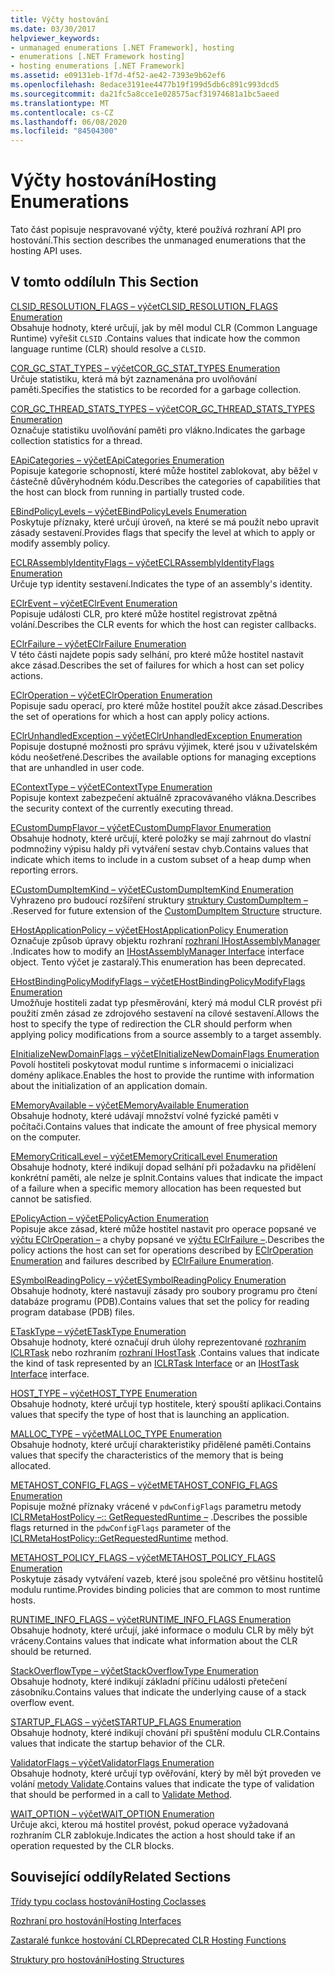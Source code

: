 ```yaml
---
title: Výčty hostování
ms.date: 03/30/2017
helpviewer_keywords:
- unmanaged enumerations [.NET Framework], hosting
- enumerations [.NET Framework hosting]
- hosting enumerations [.NET Framework]
ms.assetid: e09131eb-1f7d-4f52-ae42-7393e9b62ef6
ms.openlocfilehash: 8edace3191ee4477b19f199d5db6c891c993dcd5
ms.sourcegitcommit: da21fc5a8cce1e028575acf31974681a1bc5aeed
ms.translationtype: MT
ms.contentlocale: cs-CZ
ms.lasthandoff: 06/08/2020
ms.locfileid: "84504300"
---
```

# <a name="hosting-enumerations"></a><span data-ttu-id="fb088-102">Výčty hostování</span><span class="sxs-lookup"><span data-stu-id="fb088-102">Hosting Enumerations</span></span>
<span data-ttu-id="fb088-103">Tato část popisuje nespravované výčty, které používá rozhraní API pro hostování.</span><span class="sxs-lookup"><span data-stu-id="fb088-103">This section describes the unmanaged enumerations that the hosting API uses.</span></span>  
  
## <a name="in-this-section"></a><span data-ttu-id="fb088-104">V tomto oddílu</span><span class="sxs-lookup"><span data-stu-id="fb088-104">In This Section</span></span>  
 [<span data-ttu-id="fb088-105">CLSID_RESOLUTION_FLAGS – výčet</span><span class="sxs-lookup"><span data-stu-id="fb088-105">CLSID_RESOLUTION_FLAGS Enumeration</span></span>](clsid-resolution-flags-enumeration.md)  
 <span data-ttu-id="fb088-106">Obsahuje hodnoty, které určují, jak by měl modul CLR (Common Language Runtime) vyřešit `CLSID` .</span><span class="sxs-lookup"><span data-stu-id="fb088-106">Contains values that indicate how the common language runtime (CLR) should resolve a `CLSID`.</span></span>  
  
 [<span data-ttu-id="fb088-107">COR_GC_STAT_TYPES – výčet</span><span class="sxs-lookup"><span data-stu-id="fb088-107">COR_GC_STAT_TYPES Enumeration</span></span>](cor-gc-stat-types-enumeration.md)  
 <span data-ttu-id="fb088-108">Určuje statistiku, která má být zaznamenána pro uvolňování paměti.</span><span class="sxs-lookup"><span data-stu-id="fb088-108">Specifies the statistics to be recorded for a garbage collection.</span></span>  
  
 [<span data-ttu-id="fb088-109">COR_GC_THREAD_STATS_TYPES – výčet</span><span class="sxs-lookup"><span data-stu-id="fb088-109">COR_GC_THREAD_STATS_TYPES Enumeration</span></span>](cor-gc-thread-stats-types-enumeration.md)  
 <span data-ttu-id="fb088-110">Označuje statistiku uvolňování paměti pro vlákno.</span><span class="sxs-lookup"><span data-stu-id="fb088-110">Indicates the garbage collection statistics for a thread.</span></span>  
  
 [<span data-ttu-id="fb088-111">EApiCategories – výčet</span><span class="sxs-lookup"><span data-stu-id="fb088-111">EApiCategories Enumeration</span></span>](eapicategories-enumeration.md)  
 <span data-ttu-id="fb088-112">Popisuje kategorie schopností, které může hostitel zablokovat, aby běžel v částečně důvěryhodném kódu.</span><span class="sxs-lookup"><span data-stu-id="fb088-112">Describes the categories of capabilities that the host can block from running in partially trusted code.</span></span>  
  
 [<span data-ttu-id="fb088-113">EBindPolicyLevels – výčet</span><span class="sxs-lookup"><span data-stu-id="fb088-113">EBindPolicyLevels Enumeration</span></span>](ebindpolicylevels-enumeration.md)  
 <span data-ttu-id="fb088-114">Poskytuje příznaky, které určují úroveň, na které se má použít nebo upravit zásady sestavení.</span><span class="sxs-lookup"><span data-stu-id="fb088-114">Provides flags that specify the level at which to apply or modify assembly policy.</span></span>  
  
 [<span data-ttu-id="fb088-115">ECLRAssemblyIdentityFlags – výčet</span><span class="sxs-lookup"><span data-stu-id="fb088-115">ECLRAssemblyIdentityFlags Enumeration</span></span>](eclrassemblyidentityflags-enumeration.md)  
 <span data-ttu-id="fb088-116">Určuje typ identity sestavení.</span><span class="sxs-lookup"><span data-stu-id="fb088-116">Indicates the type of an assembly's identity.</span></span>  
  
 [<span data-ttu-id="fb088-117">EClrEvent – výčet</span><span class="sxs-lookup"><span data-stu-id="fb088-117">EClrEvent Enumeration</span></span>](eclrevent-enumeration.md)  
 <span data-ttu-id="fb088-118">Popisuje události CLR, pro které může hostitel registrovat zpětná volání.</span><span class="sxs-lookup"><span data-stu-id="fb088-118">Describes the CLR events for which the host can register callbacks.</span></span>  
  
 [<span data-ttu-id="fb088-119">EClrFailure – výčet</span><span class="sxs-lookup"><span data-stu-id="fb088-119">EClrFailure Enumeration</span></span>](eclrfailure-enumeration.md)  
 <span data-ttu-id="fb088-120">V této části najdete popis sady selhání, pro které může hostitel nastavit akce zásad.</span><span class="sxs-lookup"><span data-stu-id="fb088-120">Describes the set of failures for which a host can set policy actions.</span></span>  
  
 [<span data-ttu-id="fb088-121">EClrOperation – výčet</span><span class="sxs-lookup"><span data-stu-id="fb088-121">EClrOperation Enumeration</span></span>](eclroperation-enumeration.md)  
 <span data-ttu-id="fb088-122">Popisuje sadu operací, pro které může hostitel použít akce zásad.</span><span class="sxs-lookup"><span data-stu-id="fb088-122">Describes the set of operations for which a host can apply policy actions.</span></span>  
  
 [<span data-ttu-id="fb088-123">EClrUnhandledException – výčet</span><span class="sxs-lookup"><span data-stu-id="fb088-123">EClrUnhandledException Enumeration</span></span>](eclrunhandledexception-enumeration.md)  
 <span data-ttu-id="fb088-124">Popisuje dostupné možnosti pro správu výjimek, které jsou v uživatelském kódu neošetřené.</span><span class="sxs-lookup"><span data-stu-id="fb088-124">Describes the available options for managing exceptions that are unhandled in user code.</span></span>  
  
 [<span data-ttu-id="fb088-125">EContextType – výčet</span><span class="sxs-lookup"><span data-stu-id="fb088-125">EContextType Enumeration</span></span>](econtexttype-enumeration.md)  
 <span data-ttu-id="fb088-126">Popisuje kontext zabezpečení aktuálně zpracovávaného vlákna.</span><span class="sxs-lookup"><span data-stu-id="fb088-126">Describes the security context of the currently executing thread.</span></span>  
  
 [<span data-ttu-id="fb088-127">ECustomDumpFlavor – výčet</span><span class="sxs-lookup"><span data-stu-id="fb088-127">ECustomDumpFlavor Enumeration</span></span>](ecustomdumpflavor-enumeration.md)  
 <span data-ttu-id="fb088-128">Obsahuje hodnoty, které určují, které položky se mají zahrnout do vlastní podmnožiny výpisu haldy při vytváření sestav chyb.</span><span class="sxs-lookup"><span data-stu-id="fb088-128">Contains values that indicate which items to include in a custom subset of a heap dump when reporting errors.</span></span>  
  
 [<span data-ttu-id="fb088-129">ECustomDumpItemKind – výčet</span><span class="sxs-lookup"><span data-stu-id="fb088-129">ECustomDumpItemKind Enumeration</span></span>](ecustomdumpitemkind-enumeration.md)  
 <span data-ttu-id="fb088-130">Vyhrazeno pro budoucí rozšíření struktury [struktury CustomDumpItem –](customdumpitem-structure.md) .</span><span class="sxs-lookup"><span data-stu-id="fb088-130">Reserved for future extension of the [CustomDumpItem Structure](customdumpitem-structure.md) structure.</span></span>  
  
 [<span data-ttu-id="fb088-131">EHostApplicationPolicy – výčet</span><span class="sxs-lookup"><span data-stu-id="fb088-131">EHostApplicationPolicy Enumeration</span></span>](ehostapplicationpolicy-enumeration.md)  
 <span data-ttu-id="fb088-132">Označuje způsob úpravy objektu rozhraní [rozhraní IHostAssemblyManager](ihostassemblymanager-interface.md) .</span><span class="sxs-lookup"><span data-stu-id="fb088-132">Indicates how to modify an [IHostAssemblyManager Interface](ihostassemblymanager-interface.md) interface object.</span></span> <span data-ttu-id="fb088-133">Tento výčet je zastaralý.</span><span class="sxs-lookup"><span data-stu-id="fb088-133">This enumeration has been deprecated.</span></span>  
  
 [<span data-ttu-id="fb088-134">EHostBindingPolicyModifyFlags – výčet</span><span class="sxs-lookup"><span data-stu-id="fb088-134">EHostBindingPolicyModifyFlags Enumeration</span></span>](ehostbindingpolicymodifyflags-enumeration.md)  
 <span data-ttu-id="fb088-135">Umožňuje hostiteli zadat typ přesměrování, který má modul CLR provést při použití změn zásad ze zdrojového sestavení na cílové sestavení.</span><span class="sxs-lookup"><span data-stu-id="fb088-135">Allows the host to specify the type of redirection the CLR should perform when applying policy modifications from a source assembly to a target assembly.</span></span>  
  
 [<span data-ttu-id="fb088-136">EInitializeNewDomainFlags – výčet</span><span class="sxs-lookup"><span data-stu-id="fb088-136">EInitializeNewDomainFlags Enumeration</span></span>](einitializenewdomainflags-enumeration.md)  
 <span data-ttu-id="fb088-137">Povolí hostiteli poskytovat modul runtime s informacemi o inicializaci domény aplikace.</span><span class="sxs-lookup"><span data-stu-id="fb088-137">Enables the host to provide the runtime with information about the initialization of an application domain.</span></span>  
  
 [<span data-ttu-id="fb088-138">EMemoryAvailable – výčet</span><span class="sxs-lookup"><span data-stu-id="fb088-138">EMemoryAvailable Enumeration</span></span>](ememoryavailable-enumeration.md)  
 <span data-ttu-id="fb088-139">Obsahuje hodnoty, které udávají množství volné fyzické paměti v počítači.</span><span class="sxs-lookup"><span data-stu-id="fb088-139">Contains values that indicate the amount of free physical memory on the computer.</span></span>  
  
 [<span data-ttu-id="fb088-140">EMemoryCriticalLevel – výčet</span><span class="sxs-lookup"><span data-stu-id="fb088-140">EMemoryCriticalLevel Enumeration</span></span>](ememorycriticallevel-enumeration.md)  
 <span data-ttu-id="fb088-141">Obsahuje hodnoty, které indikují dopad selhání při požadavku na přidělení konkrétní paměti, ale nelze je splnit.</span><span class="sxs-lookup"><span data-stu-id="fb088-141">Contains values that indicate the impact of a failure when a specific memory allocation has been requested but cannot be satisfied.</span></span>  
  
 [<span data-ttu-id="fb088-142">EPolicyAction – výčet</span><span class="sxs-lookup"><span data-stu-id="fb088-142">EPolicyAction Enumeration</span></span>](epolicyaction-enumeration.md)  
 <span data-ttu-id="fb088-143">Popisuje akce zásad, které může hostitel nastavit pro operace popsané ve [výčtu EClrOperation –](eclroperation-enumeration.md) a chyby popsané ve [výčtu EClrFailure –](eclrfailure-enumeration.md).</span><span class="sxs-lookup"><span data-stu-id="fb088-143">Describes the policy actions the host can set for operations described by [EClrOperation Enumeration](eclroperation-enumeration.md) and failures described by [EClrFailure Enumeration](eclrfailure-enumeration.md).</span></span>  
  
 [<span data-ttu-id="fb088-144">ESymbolReadingPolicy – výčet</span><span class="sxs-lookup"><span data-stu-id="fb088-144">ESymbolReadingPolicy Enumeration</span></span>](esymbolreadingpolicy-enumeration.md)  
 <span data-ttu-id="fb088-145">Obsahuje hodnoty, které nastavují zásady pro soubory programu pro čtení databáze programu (PDB).</span><span class="sxs-lookup"><span data-stu-id="fb088-145">Contains values that set the policy for reading program database (PDB) files.</span></span>  
  
 [<span data-ttu-id="fb088-146">ETaskType – výčet</span><span class="sxs-lookup"><span data-stu-id="fb088-146">ETaskType Enumeration</span></span>](etasktype-enumeration.md)  
 <span data-ttu-id="fb088-147">Obsahuje hodnoty, které označují druh úlohy reprezentované [rozhraním ICLRTask](iclrtask-interface.md) nebo rozhraním [rozhraní IHostTask](ihosttask-interface.md) .</span><span class="sxs-lookup"><span data-stu-id="fb088-147">Contains values that indicate the kind of task represented by an [ICLRTask Interface](iclrtask-interface.md) or an [IHostTask Interface](ihosttask-interface.md) interface.</span></span>  
  
 [<span data-ttu-id="fb088-148">HOST_TYPE – výčet</span><span class="sxs-lookup"><span data-stu-id="fb088-148">HOST_TYPE Enumeration</span></span>](host-type-enumeration.md)  
 <span data-ttu-id="fb088-149">Obsahuje hodnoty, které určují typ hostitele, který spouští aplikaci.</span><span class="sxs-lookup"><span data-stu-id="fb088-149">Contains values that specify the type of host that is launching an application.</span></span>  
  
 [<span data-ttu-id="fb088-150">MALLOC_TYPE – výčet</span><span class="sxs-lookup"><span data-stu-id="fb088-150">MALLOC_TYPE Enumeration</span></span>](malloc-type-enumeration.md)  
 <span data-ttu-id="fb088-151">Obsahuje hodnoty, které určují charakteristiky přidělené paměti.</span><span class="sxs-lookup"><span data-stu-id="fb088-151">Contains values that specify the characteristics of the memory that is being allocated.</span></span>  
  
 [<span data-ttu-id="fb088-152">METAHOST_CONFIG_FLAGS – výčet</span><span class="sxs-lookup"><span data-stu-id="fb088-152">METAHOST_CONFIG_FLAGS Enumeration</span></span>](metahost-config-flags-enumeration.md)  
 <span data-ttu-id="fb088-153">Popisuje možné příznaky vrácené v `pdwConfigFlags` parametru metody [ICLRMetaHostPolicy –:: GetRequestedRuntime –](iclrmetahostpolicy-getrequestedruntime-method.md) .</span><span class="sxs-lookup"><span data-stu-id="fb088-153">Describes the possible flags returned in the `pdwConfigFlags` parameter of the [ICLRMetaHostPolicy::GetRequestedRuntime](iclrmetahostpolicy-getrequestedruntime-method.md) method.</span></span>  
  
 [<span data-ttu-id="fb088-154">METAHOST_POLICY_FLAGS – výčet</span><span class="sxs-lookup"><span data-stu-id="fb088-154">METAHOST_POLICY_FLAGS Enumeration</span></span>](metahost-policy-flags-enumeration.md)  
 <span data-ttu-id="fb088-155">Poskytuje zásady vytváření vazeb, které jsou společné pro většinu hostitelů modulu runtime.</span><span class="sxs-lookup"><span data-stu-id="fb088-155">Provides binding policies that are common to most runtime hosts.</span></span>  
  
 [<span data-ttu-id="fb088-156">RUNTIME_INFO_FLAGS – výčet</span><span class="sxs-lookup"><span data-stu-id="fb088-156">RUNTIME_INFO_FLAGS Enumeration</span></span>](runtime-info-flags-enumeration.md)  
 <span data-ttu-id="fb088-157">Obsahuje hodnoty, které určují, jaké informace o modulu CLR by měly být vráceny.</span><span class="sxs-lookup"><span data-stu-id="fb088-157">Contains values that indicate what information about the CLR should be returned.</span></span>  
  
 [<span data-ttu-id="fb088-158">StackOverflowType – výčet</span><span class="sxs-lookup"><span data-stu-id="fb088-158">StackOverflowType Enumeration</span></span>](stackoverflowtype-enumeration.md)  
 <span data-ttu-id="fb088-159">Obsahuje hodnoty, které indikují základní příčinu události přetečení zásobníku.</span><span class="sxs-lookup"><span data-stu-id="fb088-159">Contains values that indicate the underlying cause of a stack overflow event.</span></span>  
  
 [<span data-ttu-id="fb088-160">STARTUP_FLAGS – výčet</span><span class="sxs-lookup"><span data-stu-id="fb088-160">STARTUP_FLAGS Enumeration</span></span>](startup-flags-enumeration.md)  
 <span data-ttu-id="fb088-161">Obsahuje hodnoty, které indikují chování při spuštění modulu CLR.</span><span class="sxs-lookup"><span data-stu-id="fb088-161">Contains values that indicate the startup behavior of the CLR.</span></span>  
  
 [<span data-ttu-id="fb088-162">ValidatorFlags – výčet</span><span class="sxs-lookup"><span data-stu-id="fb088-162">ValidatorFlags Enumeration</span></span>](validatorflags-enumeration.md)  
 <span data-ttu-id="fb088-163">Obsahuje hodnoty, které určují typ ověřování, který by měl být proveden ve volání [metody Validate](iclrvalidator-validate-method.md).</span><span class="sxs-lookup"><span data-stu-id="fb088-163">Contains values that indicate the type of validation that should be performed in a call to [Validate Method](iclrvalidator-validate-method.md).</span></span>  
  
 [<span data-ttu-id="fb088-164">WAIT_OPTION – výčet</span><span class="sxs-lookup"><span data-stu-id="fb088-164">WAIT_OPTION Enumeration</span></span>](wait-option-enumeration.md)  
 <span data-ttu-id="fb088-165">Určuje akci, kterou má hostitel provést, pokud operace vyžadovaná rozhraním CLR zablokuje.</span><span class="sxs-lookup"><span data-stu-id="fb088-165">Indicates the action a host should take if an operation requested by the CLR blocks.</span></span>  
  
## <a name="related-sections"></a><span data-ttu-id="fb088-166">Související oddíly</span><span class="sxs-lookup"><span data-stu-id="fb088-166">Related Sections</span></span>  
 [<span data-ttu-id="fb088-167">Třídy typu coclass hostování</span><span class="sxs-lookup"><span data-stu-id="fb088-167">Hosting Coclasses</span></span>](hosting-coclasses.md)  
  
 [<span data-ttu-id="fb088-168">Rozhraní pro hostování</span><span class="sxs-lookup"><span data-stu-id="fb088-168">Hosting Interfaces</span></span>](hosting-interfaces.md)  
  
 [<span data-ttu-id="fb088-169">Zastaralé funkce hostování CLR</span><span class="sxs-lookup"><span data-stu-id="fb088-169">Deprecated CLR Hosting Functions</span></span>](deprecated-clr-hosting-functions.md)  
  
 [<span data-ttu-id="fb088-170">Struktury pro hostování</span><span class="sxs-lookup"><span data-stu-id="fb088-170">Hosting Structures</span></span>](hosting-structures.md)
